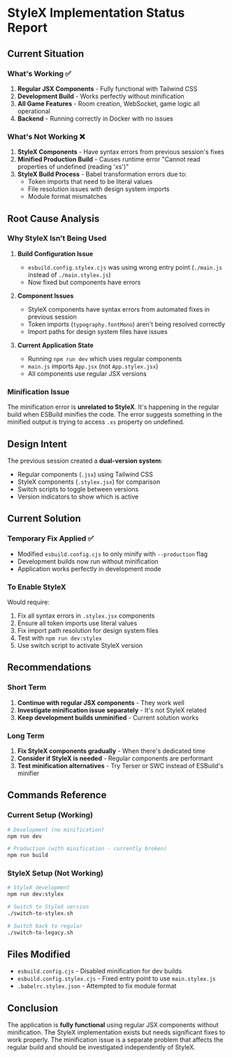 # StyleX Implementation Status Report

## Current Situation

### What's Working ✅
1. **Regular JSX Components** - Fully functional with Tailwind CSS
2. **Development Build** - Works perfectly without minification
3. **All Game Features** - Room creation, WebSocket, game logic all operational
4. **Backend** - Running correctly in Docker with no issues

### What's Not Working ❌
1. **StyleX Components** - Have syntax errors from previous session's fixes
2. **Minified Production Build** - Causes runtime error "Cannot read properties of undefined (reading 'xs')"
3. **StyleX Build Process** - Babel transformation errors due to:
   - Token imports that need to be literal values
   - File resolution issues with design system imports
   - Module format mismatches

## Root Cause Analysis

### Why StyleX Isn't Being Used
1. **Build Configuration Issue**
   - `esbuild.config.stylex.cjs` was using wrong entry point (`./main.js` instead of `./main.stylex.js`)
   - Now fixed but components have errors

2. **Component Issues**
   - StyleX components have syntax errors from automated fixes in previous session
   - Token imports (`typography.fontMono`) aren't being resolved correctly
   - Import paths for design system files have issues

3. **Current Application State**
   - Running `npm run dev` which uses regular components
   - `main.js` imports `App.jsx` (not `App.stylex.jsx`)
   - All components use regular JSX versions

### Minification Issue
The minification error is **unrelated to StyleX**. It's happening in the regular build when ESBuild minifies the code. The error suggests something in the minified output is trying to access `.xs` property on undefined.

## Design Intent

The previous session created a **dual-version system**:
- Regular components (`.jsx`) using Tailwind CSS
- StyleX components (`.stylex.jsx`) for comparison
- Switch scripts to toggle between versions
- Version indicators to show which is active

## Current Solution

### Temporary Fix Applied ✅
- Modified `esbuild.config.cjs` to only minify with `--production` flag
- Development builds now run without minification
- Application works perfectly in development mode

### To Enable StyleX
Would require:
1. Fix all syntax errors in `.stylex.jsx` components
2. Ensure all token imports use literal values
3. Fix import path resolution for design system files
4. Test with `npm run dev:stylex`
5. Use switch script to activate StyleX version

## Recommendations

### Short Term
1. **Continue with regular JSX components** - They work well
2. **Investigate minification issue separately** - It's not StyleX related
3. **Keep development builds unminified** - Current solution works

### Long Term
1. **Fix StyleX components gradually** - When there's dedicated time
2. **Consider if StyleX is needed** - Regular components are performant
3. **Test minification alternatives** - Try Terser or SWC instead of ESBuild's minifier

## Commands Reference

### Current Setup (Working)
```bash
# Development (no minification)
npm run dev

# Production (with minification - currently broken)
npm run build
```

### StyleX Setup (Not Working)
```bash
# StyleX development
npm run dev:stylex

# Switch to StyleX version
./switch-to-stylex.sh

# Switch back to regular
./switch-to-legacy.sh
```

## Files Modified
- `esbuild.config.cjs` - Disabled minification for dev builds
- `esbuild.config.stylex.cjs` - Fixed entry point to use `main.stylex.js`
- `.babelrc.stylex.json` - Attempted to fix module format

## Conclusion

The application is **fully functional** using regular JSX components without minification. The StyleX implementation exists but needs significant fixes to work properly. The minification issue is a separate problem that affects the regular build and should be investigated independently of StyleX.